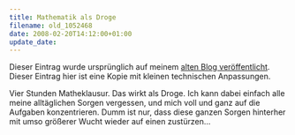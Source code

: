 ```yaml
---
title: Mathematik als Droge
filename: old_1052468
date: 2008-02-20T14:12:00+01:00
update_date:
---
```

Dieser Eintrag wurde ursprünglich auf meinem [alten Blog veröffentlicht](https://stu.blogger.de/stories/1052468/). Dieser Eintrag hier ist eine Kopie mit kleinen technischen Anpassungen.

Vier Stunden Matheklausur. Das wirkt als Droge. Ich kann dabei einfach alle meine alltäglichen Sorgen vergessen, und mich voll und ganz auf die Aufgaben konzentrieren.
Dumm ist nur, dass diese ganzen Sorgen hinterher mit umso größerer Wucht wieder auf einen zustürzen…
